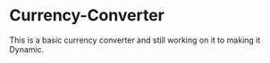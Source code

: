 # Currency-Converter
This is a basic currency converter and still working on it to making it Dynamic.
